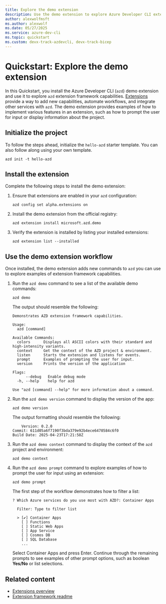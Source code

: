 ```yaml
---
title: Explore the demo extension
description: Use the demo extension to explore Azure Developer CLI extension capabilities.
author: alexwolfmsft
ms.author: alexwolf
ms.date: 05/27/2025
ms.service: azure-dev-cli
ms.topic: quickstart
ms.custom: devx-track-azdevcli, devx-track-bicep
---
```


# Quickstart: Explore the demo extension

In this Quickstart, you install the Azure Developer CLI (`azd`) demo extension and use it to explore `azd` extension framework capabilities. [Extensions](overview.md) provide a way to add new capabilities, automate workflows, and integrate other services with `azd`. The demo extension provides examples of how to implement various features in an extension, such as how to prompt the user for input or display information about the project.

## Initialize the project

To follow the steps ahead, initialize the `hello-azd` starter template. You can also follow along using your own template.

```azdeveloper
azd init -t hello-azd
```

## Install the extension

Complete the following steps to install the demo extension:

1. Ensure that extensions are enabled in your `azd` configuration:

    ```azdeveloper
    azd config set alpha.extensions on
    ```

1. Install the demo extension from the official registry:

    ```azdeveloper
    azd extension install microsoft.azd.demo
    ```

1. Verify the extension is installed by listing your installed extensions:

    ```azdeveloper
    azd extension list --installed
    ```

## Use the demo extension workflow

Once installed, the demo extension adds new commands to `azd` you can use to explore examples of extension framework capabilities.

1. Run the `azd demo` command to see a list of the available demo commands:

    ```azdeveloper
    azd demo
    ```

    The output should resemble the following:

    ```output
    Demonstrates AZD extension framework capabilities.
    
    Usage:
      azd [command]
    
    Available Commands:
      colors      Displays all ASCII colors with their standard and high-intensity variants.        
      context     Get the context of the AZD project & environment.
      listen      Starts the extension and listens for events.
      prompt      Examples of prompting the user for input.
      version     Prints the version of the application
    
    Flags:
          --debug   Enable debug mode
      -h, --help    help for azd
    
    Use "azd [command] --help" for more information about a command.
    ```

1. Run the `azd demo version` command to display the version of the app:

    ```azdeveloper
    azd demo version
    ```

    The output formatting should resemble the following:

    ```output
        Version: 0.2.0
    Commit: 611d05a6f7190f3bda379e92b4ece6470584c6f0
    Build Date: 2025-04-23T17:21:58Z
    ```

1. Run the `azd demo context` command to display the context of the `azd` project and environment:

    ```azdeveloper
    azd demo context
    ```

1. Run the `azd demo prompt` command to explore examples of how to prompt the user for input using an extension:

    ```azdeveloper
    azd demo prompt
    ```

    The first step of the workflow demonstrates how to filter a list:

    ```output
    ? Which Azure services do you use most with AZD?: Container Apps

      Filter: Type to filter list
    
      > [✔] Container Apps
        [ ] Functions
        [ ] Static Web Apps
        [ ] App Service
        [ ] Cosmos DB
        [ ] SQL Database
        ...
    ````

    Select Container Apps and press Enter. Continue through the remaining prompts to see examples of other prompt options, such as boolean **Yes/No** or list selections.

## Related content

- [Extensions overview](overview.md)
- [Extension framework readme](https://github.com/Azure/azure-dev/blob/main/cli/azd/docs/extension-framework.md)
